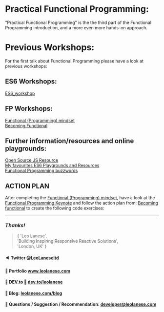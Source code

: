 # Practical Functional Programming:
"Practical Functional Programming" is the the third part of the Functional Programming introduction, and a more even more hands-on approach.

# Previous Workshops:
For the first talk about Functional Programming please have a look at previous workshops:

## ES6 Workshops:
<a href="https://github.com/leolanese/ES6_workshop" target="_blank">ES6_workshop</a><br>

## FP Workshops:
[Functional (Programming) mindset](https://tech.io/playgrounds/24002/functional-programming-mindset/introduction)<br/>
<a href="https://leolanese.github.io/Becoming-Functional/" target="_blank">Becoming Functional</a><br>


## Further information/resources and online playgrounds:
<a href="https://leolanese.github.io/Open-Source-JS-Resources/" target="_blank">Open Source JS Resource</a><br>
<a href="https://github.com/leolanese/ES6_workshop/blob/master/4-My-favourites-ES6-Playgrounds-and-Resources.md" target="_blank">My favourites ES6 Playgrounds and Resources</a><br>
<a href="https://github.com/leolanese/Functional-Programming-buzzwords" target="_blank">Functional Programming buzzwords</a>
<br>

## ACTION PLAN
After completing the [Functional (Programming) mindset](https://github.com/leolanese/Becoming-Functional/blob/master/README.md), have a look at the [Functional Programming Keynote](https://github.com/leolanese/Functional-Programming-Keynotes) and follow the action plan from: [Becoming functional](https://github.com/leolanese/Becoming-Functional/blob/master/README.md) to create the following code exercises:

---
### <i>Thanks!</i>

>  { 'Leo Lanese',<br>
     'Building Inspiring Responsive Reactive Solutions',<br>
     'London, UK' }<br>

#### :speaker: Twitter <a href="https://twitter.com/LeoLaneseltd" target="_blank">@LeoLaneseltd</a>
#### :file_folder: Portfolio <a href="https://www.leolanese.com" target="_blank">www.leolanese.com</a>
#### :bookmark_tabs: DEV.to :email: <a href="https://www.dev.to/leolanese" target="_blank">dev.to/leolanese</a>
#### :page_facing_up: Blog: <a href="https://www.leolanese.com/blog" target="_blank">leolanese.com/blog</a>
#### :email:  Questions / Suggestion / Recommendation: developer@leolanese.com
